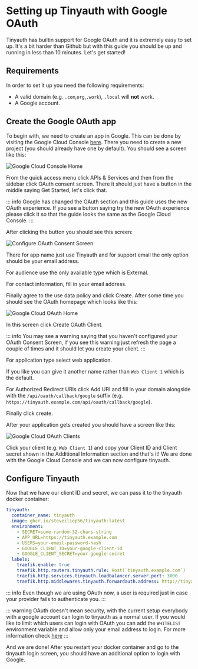 # Setting up Tinyauth with Google OAuth

Tinyauth has builtin support for Google OAuth and it is extremely easy to set up. It's a bit harder than Github but with this guide you should be up and running in less than 10 minutes. Let's get started!

## Requirements

In order to set it up you need the following requirements:

- A valid domain (e.g. `.com`,`org`,`.work`), `.local` will **not** work.
- A Google account.

## Create the Google OAuth app

To begin with, we need to create an app in Google. This can be done by visiting the Google Cloud Console [here](https://console.cloud.google.com/). There you need to create a new project (you should already have one by default). You should see a screen like this:

![Google Cloud Console Home](/screenshots/google-cloud-home.png)

From the quick access menu click APIs & Services and then from the sidebar click OAuth consent screen. There it should just have a button in the middle saying Get Started, let's click that.

::: info
Google has changed the OAuth section and this guide uses the new OAuth experience. If you see a button saying try the new OAuth experience please click it so that the guide looks the same as the Google Cloud Console.
:::

After clicking the button you should see this screen:

![Configure OAuth Consent Screen](/screenshots/google-cloud-oauth-configure.png)

There for app name just use Tinyauth and for support email the only option should be your email address.

For audience use the only available type which is External.

For contact information, fill in your email address.

Finally agree to the use data policy and click Create. After some time you should see the OAuth homepage which looks like this:

![Google Cloud OAuth Home](/screenshots/google-cloud-oauth-home.png)

In this screen click Create OAuth Client.

::: info
You may see a warning saying that you haven't configured your OAuth Consent Screen, if you see this warning just refresh the page a couple of times and it should let you create your client.
:::

For application type select web application.

If you like you can give it another name rather than `Web Client 1` which is the default.

For Authorized Redirect URIs click Add URI and fill in your domain alongside with the `/api/oauth/callback/google` suffix (e.g. `https://tinyauth.example.com/api/oauth/callback/google`).

Finally click create.

After your application gets created you should have a screen like this:

![Google Cloud OAuth Clients](/screenshots/google-cloud-oauth-created.png)

Click your client (e.g. `Web Client 1`) and copy your Client ID and Client secret shown in the Additional Information section and that's it! We are done with the Google Cloud Console and we can now configure tinyauth.

## Configure Tinyauth

Now that we have our client ID and secret, we can pass it to the tinyauth docker container:

```yaml
tinyauth:
  container_name: tinyauth
  image: ghcr.io/steveiliop56/tinyauth:latest
  environment:
    - SECRET=some-random-32-chars-string
    - APP_URL=https://tinyauth.example.com
    - USERS=your-email-password-hash
    - GOOGLE_CLIENT_ID=your-google-client-id
    - GOOGLE_CLIENT_SECRET=your-google-secret
  labels:
    traefik.enable: true
    traefik.http.routers.tinyauth.rule: Host(`tinyauth.example.com`)
    traefik.http.services.tinyauth.loadbalancer.server.port: 3000
    traefik.http.middlewares.tinyauth.forwardauth.address: http://tinyauth:3000/api/auth
```

::: info
Even though we are using OAuth now, a user is required just in case your provider fails to authenticate you.
:::

::: warning
OAuth doesn't mean security, with the current setup everybody with a google account can login to tinyauth as a normal user. If you would like to limit which users can login with OAuth you can add the `WHITELIST` environment variable and allow only your email address to login. For more information check [here](../reference/configuration.md)
:::

And we are done! After you restart your docker container and go to the tinyauth login screen, you should have an additional option to login with Google.
